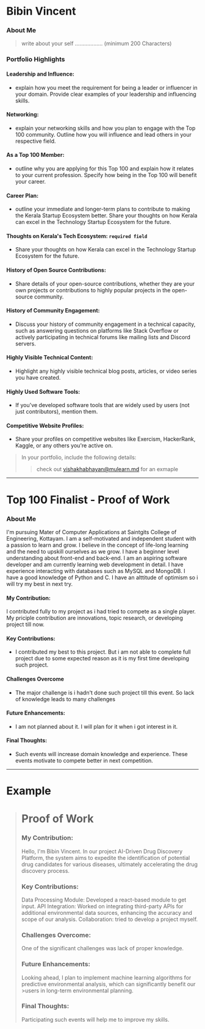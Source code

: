 # Bibin Vincent 

### About Me

> write about your self .................. (minimum 200 Characters)


### Portfolio Highlights



#### Leadership and Influence: 

- explain how you meet the requirement for being a leader or influencer in your domain. Provide clear examples of your leadership and influencing skills.

#### Networking: 

- explain your networking skills and how you plan to engage with the Top 100 community. Outline how you will influence and lead others in your respective field.

#### As a Top 100 Member: 

- outline why you are applying for this Top 100 and explain how it relates to your current profession. Specify how being in the Top 100 will benefit your career.

#### Career Plan: 

- outline your immediate and longer-term plans to contribute to making the Kerala Startup Ecosystem better. Share your thoughts on how Kerala can excel in the Technology Startup Ecosystem for the future.

#### Thoughts on Kerala's Tech Ecosystem: `required field`

- Share your thoughts on how Kerala can excel in the Technology Startup Ecosystem for the future.

#### History of Open Source Contributions:

- Share details of your open-source contributions, whether they are your own projects or contributions to highly popular projects in the open-source community.

#### History of Community Engagement:

-  Discuss your history of community engagement in a technical capacity, such as answering questions on platforms like Stack Overflow or actively participating in technical forums like mailing lists and Discord servers.

#### Highly Visible Technical Content:

- Highlight any highly visible technical blog posts, articles, or video series you have created.

#### Highly Used Software Tools:

- If you've developed software tools that are widely used by users (not just contributors), mention them.

#### Competitive Website Profiles:

- Share your profiles on competitive websites like Exercism, HackerRank, Kaggle, or any others you're active on.



> In your portfolio, include the following details:
>> check out [vishakhabhayan@mulearn.md](./profile/vishakhabhayan@mulearn.md) for an exmaple

---


# Top 100 Finalist -  Proof of Work

### About Me 
I'm pursuing Mater of Computer Applications at Saintgits College of Engineering, Kottayam. I am a self-motivated and independent student with a passion to learn and grow. I believe in the concept of life-long learning and the need to upskill ourselves as we grow. I have a beginner level understanding about front-end and back-end. I am an aspiring software developer and am currently learning web development in detail. I have experience interacting with databases such as MySQL and MongoDB. I have a good knowledge of Python and C. I have an alttitude of optimism so i will try my best in next try.

#### My Contribution:
I contributed fully to my project as i had tried to compete as a single player. My priciple contribution are innovations, topic research, or developing project till now.

#### Key Contributions:
- I contributed my best to this project. But i am not able to complete full project due to some expected reason as it is my first time developing such project.

#### Challenges Overcome
- The major challenge is i hadn't done such project till this event. So lack of knowledge leads to many challenges

#### Future Enhancements:
- I am not planned about it. I will plan for it when i got interest in it.
#### Final Thoughts:
- Such events will increase domain knowledge and experience. These events motivate to compete better in next competition.

---
# Example
># Proof of Work
>### My Contribution:
>
>Hello, I'm Bibin Vincent. In our project AI-Driven Drug Discovery Platform, the system aims to expedite the identification of potential drug candidates for various diseases, ultimately accelerating the drug discovery process.
>
>### Key Contributions:
>
>Data Processing Module: Developed a react-based module to get input.
>API Integration: Worked on integrating third-party APIs for additional environmental data sources, enhancing the accuracy and scope of our analysis.
>Collaboration: tried to develop a project myself.
>### Challenges Overcome:
>
>One of the significant challenges was lack of proper knowledge.
>
>### Future Enhancements:
>
>Looking ahead, I plan to implement machine learning algorithms for predictive environmental analysis, which can significantly benefit our >users in long-term environmental planning.
>
>### Final Thoughts:
>
> Participating such events will help me to improve my skills.

